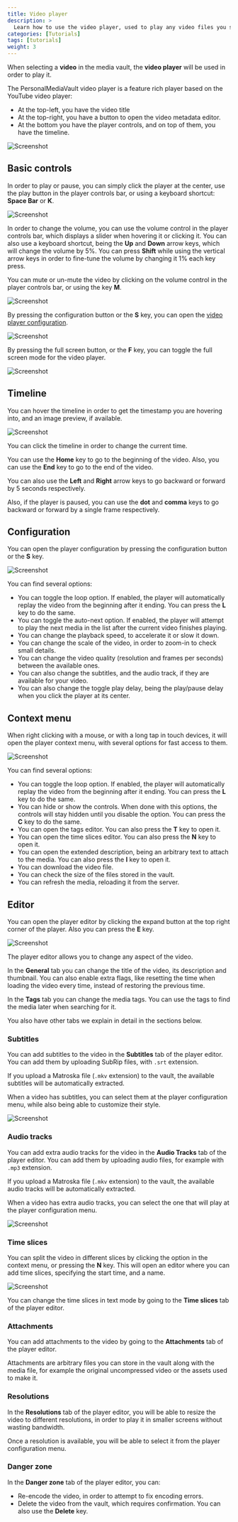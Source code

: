 ```yaml
---
title: Video player
description: >
  Learn how to use the video player, used to play any video files you store in the vault.
categories: [Tutorials]
tags: [tutorials]
weight: 3
---
```


When selecting a **video** in the media vault, the **video player** will be used in order to play it.

The PersonalMediaVault video player is a feature rich player based on the YouTube video player:

 - At the top-left, you have the video title
 - At the top-right, you have a button to open the video metadata editor.
 - At the bottom you have the player controls, and on top of them, you have the timeline. 

![Screenshot](/images/en/video-player.jpg)

## Basic controls

In order to play or pause, you can simply click the player at the center, use the play button in the player controls bar, or using a keyboard shortcut: **Space Bar** or **K**.

![Screenshot](/images/en/video-player-play.jpg)

In order to change the volume, you can use the volume control in the player controls bar, which displays a slider when hovering it or clicking it. You can also use a keyboard shortcut, being the **Up** and **Down** arrow keys, which will change the volume by 5%. You can press **Shift** while using the vertical arrow keys in order to fine-tune the volume by changing it 1% each key press.

You can mute or un-mute the video by clicking on the volume control in the player controls bar, or using the key **M**.

![Screenshot](/images/en/video-player-volume.jpg)

By pressing the configuration button or the **S** key, you can open the [video player configuration](#configuration).

![Screenshot](/images/en/video-player-config-btn.jpg)

By pressing the full screen button, or the **F** key, you can toggle the full screen mode for the video player.

![Screenshot](/images/en/video-player-full-screen.jpg)

## Timeline

You can hover the timeline in order to get the timestamp you are hovering into, and an image preview, if available.

![Screenshot](/images/en/video-player-timeline.jpg)

You can click the timeline in order to change the current time.

You can use the **Home** key to go to the beginning of the video. Also, you can use the **End** key to go to the end of the video.

You can also use the **Left** and **Right** arrow keys to go backward or forward by 5 seconds respectively.

Also, if the player is paused, you can use the **dot** and **comma** keys to go backward or forward by a single frame respectively.

## Configuration

You can open the player configuration by pressing the configuration button or the **S** key.

![Screenshot](/images/en/video-player-config.jpg)

You can find several options:

 - You can toggle the loop option. If enabled, the player will automatically replay the video from the beginning after it ending.  You can press the **L** key to do the same.
 - You can toggle the auto-next option. If enabled, the player will attempt to play the next media in the list after the current video finishes playing.
 - You can change the playback speed, to accelerate it or slow it down.
 - You can change the scale of the video, in order to zoom-in to check small details.
 - You can change the video quality (resolution and frames per seconds) between the available ones.
 - You can also change the subtitles, and the audio track, if they are available for your video.
 - You can also change the toggle play delay, being the play/pause delay when you click the player at its center.

## Context menu

When right clicking with a mouse, or with a long tap in touch devices, it will open the player context menu, with several options for fast access to them.

![Screenshot](/images/en/video-player-context-menu.jpg)

You can find several options:

 - You can toggle the loop option. If enabled, the player will automatically replay the video from the beginning after it ending. You can press the **L** key to do the same.
 - You can hide or show the controls. When done with this options, the controls will stay hidden until you disable the option. You can press the **C** key to do the same.
 - You can open the tags editor. You can also press the **T** key to open it.
 - You can open the time slices editor. You can also press the **N** key to open it.
 - You can open the extended description, being an arbitrary text to attach to the media. You can also press the **I** key to open it.
 - You can download the video file.
 - You can check the size of the files stored in the vault.
 - You can refresh the media, reloading it from the server.

## Editor

You can open the player editor by clicking the expand button at the top right corner of the player. Also you can press the **E** key.

![Screenshot](/images/en/video-player-editor.jpg)

The player editor allows you to change any aspect of the video.

In the **General** tab you can change the title of the video, its description and thumbnail. You can also enable extra flags, like resetting the time when loading the video every time, instead of restoring the previous time.

In the **Tags** tab you can change the media tags. You can use the tags to find the media later when searching for it.

You also have other tabs we explain in detail in the sections below.

### Subtitles

You can add subtitles to the video in the **Subtitles** tab of the player editor. You can add them by uploading SubRip files, with `.srt` extension.

If you upload a Matroska file (`.mkv` extension) to the vault, the available subtitles will be automatically extracted.

When a video has subtitles, you can select them at the player configuration menu, while also being able to customize their style.

![Screenshot](/images/en/video-player-subtitles.jpg)

### Audio tracks

You can add extra audio tracks for the video in the **Audio Tracks** tab of the player editor. You can add them by uploading audio files, for example with `.mp3` extension.

If you upload a Matroska file (`.mkv` extension) to the vault, the available audio tracks will be automatically extracted.

When a video has extra audio tracks, you can select the one that will play at the player configuration menu.

![Screenshot](/images/en/video-player-audios.jpg)

### Time slices

You can split the video in different slices by clicking the option in the context menu, or pressing the **N** key. This will open an editor where you can add time slices, specifying the start time, and a name.

![Screenshot](/images/en/video-player-time-slices.jpg)

You can change the time slices in text mode by going to the  **Time slices** tab of the player editor.

### Attachments

You can add attachments to the video by going to the **Attachments** tab of the player editor.

Attachments are arbitrary files you can store in the vault along with the media file, for example the original uncompressed video or the assets used to make it.

### Resolutions

In the **Resolutions** tab of the player editor, you will be able to resize the video to different resolutions, in order to play it in smaller screens without wasting bandwidth.

Once a resolution is available, you will be able to select it from the player configuration menu.

### Danger zone

In the **Danger zone** tab of the player editor, you can:

 - Re-encode the video, in order to attempt to fix encoding errors.
 - Delete the video from the vault, which requires confirmation. You can also use the **Delete** key.
